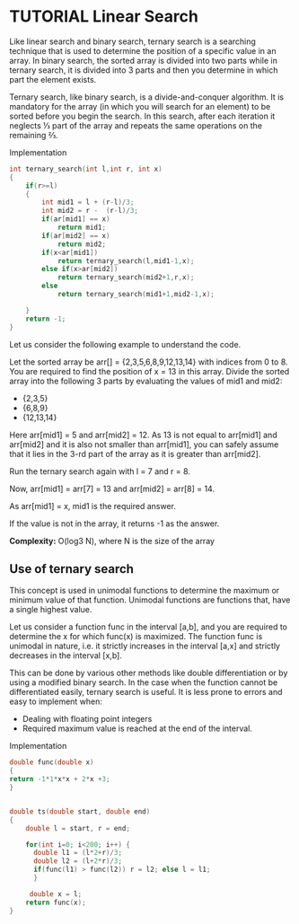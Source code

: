 # TUTORIAL Linear Search

Like linear search and binary search, ternary search is a searching technique that is used to determine the position of a specific value in an array. In binary search, the sorted array is divided into two parts while in ternary search, it is divided into 3 parts and then you determine in which part the element exists.

Ternary search, like binary search, is a divide-and-conquer algorithm. It is mandatory for the array (in which you will search for an element) to be sorted before you begin the search. In this search, after each iteration it neglects ⅓ part of the array and repeats the same operations on the remaining ⅔.

Implementation

```c
int ternary_search(int l,int r, int x)
{
    if(r>=l)
    {
        int mid1 = l + (r-l)/3;
        int mid2 = r -  (r-l)/3;
        if(ar[mid1] == x)
            return mid1;
        if(ar[mid2] == x)
            return mid2;
        if(x<ar[mid1])
            return ternary_search(l,mid1-1,x);
        else if(x>ar[mid2])
            return ternary_search(mid2+1,r,x);
        else
            return ternary_search(mid1+1,mid2-1,x);

    }
    return -1;
}
```

Let us consider the following example to understand the code.

Let the sorted array be arr[] = {2,3,5,6,8,9,12,13,14} with indices from 0 to 8. You are required to find the position of x = 13 in this array. Divide the sorted array into the following 3 parts by evaluating the values of mid1 and mid2:

- {2,3,5}
- {6,8,9}
- {12,13,14}

Here arr[mid1] = 5 and arr[mid2] = 12. As 13 is not equal to arr[mid1] and arr[mid2] and it is also not smaller than arr[mid1], you can safely assume that it lies in the 3-rd part of the array as it is greater than arr[mid2].

Run the ternary search again with l = 7 and r = 8.

Now, arr[mid1] = arr[7] = 13 and arr[mid2] = arr[8] = 14.

As arr[mid1] = x, mid1 is the required answer.

If the value is not in the array, it returns -1 as the answer.

**Complexity:** O(log3 N), where N is the size of the array

## Use of ternary search

This concept is used in unimodal functions to determine the maximum or minimum value of that function. Unimodal functions are functions that, have a single highest value.

Let us consider a function func in the interval [a,b], and you are required to determine the x for which func(x) is maximized. The function func is unimodal in nature, i.e. it strictly increases in the interval [a,x] and strictly decreases in the interval [x,b].

This can be done by various other methods like double differentiation or by using a modified binary search. In the case when the function cannot be differentiated easily, ternary search is useful. It is less prone to errors and easy to implement when:

- Dealing with floating point integers
- Required maximum value is reached at the end of the interval.

Implementation

```c
double func(double x)
{
return -1*1*x*x + 2*x +3;
}


double ts(double start, double end)
{
    double l = start, r = end;

    for(int i=0; i<200; i++) {
      double l1 = (l*2+r)/3;
      double l2 = (l+2*r)/3;
      if(func(l1) > func(l2)) r = l2; else l = l1;
      }

     double x = l;
    return func(x);
}
```
